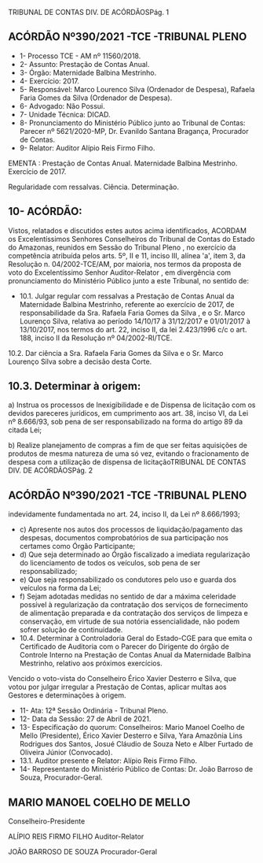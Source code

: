 TRIBUNAL DE CONTAS DIV. DE ACÓRDÃOSPág. 1

## ACÓRDÃO Nº390/2021 -TCE -TRIBUNAL PLENO

- 1- Processo TCE - AM nº 11560/2018.
- 2- Assunto: Prestação de Contas Anual.
- 3- Órgão: Maternidade Balbina Mestrinho.
- 4- Exercício: 2017.
- 5- Responsável: Marco Lourenco Silva (Ordenador de Despesa), Rafaela Faria Gomes da Silva (Ordenador de Despesa).
- 6- Advogado: Não Possui.
- 7- Unidade Técnica: DICAD.
- 8- Pronunciamento  do  Ministério  Público  junto  ao  Tribunal  de  Contas: Parecer  nº 5621/2020-MP, Dr. Evanildo Santana Bragança, Procurador de Contas.
- 9- Relator: Auditor Alípio Reis Firmo Filho.

EMENTA : Prestação de Contas Anual. Maternidade Balbina Mestrinho. Exercício de 2017.

Regularidade com ressalvas. Ciência. Determinação.

## 10-  ACÓRDÃO:

Vistos, relatados e discutidos estes autos acima identificados, ACORDAM os Excelentíssimos Senhores Conselheiros do Tribunal de Contas do Estado do Amazonas, reunidos em Sessão do Tribunal Pleno , no exercício da competência atribuída pelos arts. 5º, II e 11, inciso III, alínea 'a', item 3, da Resolução n. 04/2002-TCE/AM, por maioria, nos termos da proposta de voto do Excelentíssimo Senhor Auditor-Relator ,  em divergência com pronunciamento do Ministério Público junto a este Tribunal, no sentido de:

- 10.1. Julgar regular com  ressalvas a Prestação de Contas Anual da Maternidade  Balbina  Mestrinho,  referente  ao  exercício  de  2017,  de responsabilidade da Sra.  Rafaela Faria Gomes da Silva , e o Sr. Marco Lourenço Silva, relativa ao período 14/10/17 à 31/12/2017 e 01/01/2017 à 13/10/2017, nos termos do art. 22, inciso II, da lei 2.423/1996 c/c o art. 188, inciso II da Resolução nº 04/2002-RI/TCE.

10.2. Dar  ciência a Sra. Rafaela  Faria  Gomes  da  Silva e o Sr. Marco Lourenço Silva sobre a decisão desta Corte.

## 10.3. Determinar à origem:

a) Instrua os processos de Inexigibilidade e de Dispensa de licitação com os devidos pareceres jurídicos,  em  cumprimento  aos  art.  38, inciso VI, da Lei nº 8.666/93, sob pena de ser responsabilizado na forma do artigo 89 da citada Lei;

b) Realize  planejamento  de  compras  a  fim  de  que  ser  feitas aquisições de produtos de mesma natureza de uma só vez, evitando o fracionamento de despesa com a utilização de dispensa de licitaçãoTRIBUNAL DE CONTAS DIV. DE ACÓRDÃOSPág. 2

## ACÓRDÃO Nº390/2021 -TCE -TRIBUNAL PLENO

indevidamente  fundamentada  no  art. 24, inciso II, da Lei nº 8.666/1993;

- c) Apresente nos autos dos processos de liquidação/pagamento das despesas,  documentos  comprobatórios  de  sua  participação  nos certames como Órgão Participante;
- d) Que seja determinado ao Órgão fiscalizado a imediata regularização do licenciamento de todos os veículos, sob pena de ser responsabilizado;
- e) Que seja responsabilizado os condutores pelo uso e guarda dos veículos na forma da Lei;
- f) Sejam adotadas medidas no sentido de dar a máxima celeridade possível à regularização da contratação dos serviços de fornecimento de alimentação preparada e da contratação dos serviços de limpeza e conservação, em virtude de sua notória essencialidade, não podem sofrer solução de continuidade.
- 10.4. Determinar à Controladoria Geral do Estado-CGE para que emita o Certificado de Auditoria com o Parecer do Dirigente do órgão de Controle Interno na Prestação de Contas Anual da Maternidade Balbina Mestrinho, relativo aos próximos exercícios.

Vencido o voto-vista do Conselheiro Érico Xavier Desterro e Silva, que votou por julgar irregular a Prestação de Contas, aplicar multas aos Gestores e determinações à origem.

- 11-  Ata: 12ª Sessão Ordinária - Tribunal Pleno.
- 12-  Data da Sessão: 27 de Abril de 2021.
- 13-  Especificação do quorum: Conselheiros: Mario Manoel Coelho de Mello (Presidente), Érico Xavier Desterro e Silva, Yara Amazônia Lins Rodrigues dos Santos, Josué Cláudio de Souza Neto e Alber Furtado de Oliveira Júnior (Convocado).
- 13.1. Auditor presente e Relator: Alípio Reis Firmo Filho.
- 14-  Representante  do  Ministério  Público  de  Contas: Dr. João  Barroso  de  Souza, Procurador-Geral.

## MARIO MANOEL COELHO DE MELLO

Conselheiro-Presidente

ALÍPIO REIS FIRMO FILHO Auditor-Relator

JOÃO BARROSO DE SOUZA Procurador-Geral